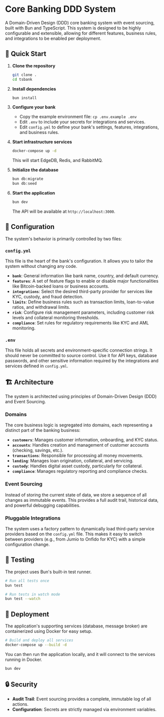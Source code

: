 # Core Banking DDD System

A Domain-Driven Design (DDD) core banking system with event sourcing, built with Bun and TypeScript. This system is designed to be highly configurable and extensible, allowing for different features, business rules, and integrations to be enabled per deployment.

## 🚀 Quick Start

1.  **Clone the repository**
    ```bash
    git clone . 
    cd tsbank
    ```

2.  **Install dependencies**
    ```bash
    bun install
    ```

3.  **Configure your bank**
    - Copy the example environment file: `cp .env.example .env`
    - Edit `.env` to include your secrets for integrations and services.
    - Edit `config.yml` to define your bank's settings, features, integrations, and business rules.

4.  **Start infrastructure services**
    ```bash
    docker-compose up -d
    ```
    This will start EdgeDB, Redis, and RabbitMQ.

5.  **Initialize the database**
    ```bash
    bun db:migrate
    bun db:seed
    ```

6.  **Start the application**
    ```bash
    bun dev
    ```
    The API will be available at `http://localhost:3000`.

## 🔧 Configuration

The system's behavior is primarily controlled by two files:

### `config.yml`
This file is the heart of the bank's configuration. It allows you to tailor the system without changing any code.

- **`bank`**: General information like bank name, country, and default currency.
- **`features`**: A set of feature flags to enable or disable major functionalities like Bitcoin-backed loans or business accounts.
- **`integrations`**: Select the desired third-party provider for services like KYC, custody, and fraud detection.
- **`limits`**: Define business rules such as transaction limits, loan-to-value ratios, and withdrawal limits.
- **`risk`**: Configure risk management parameters, including customer risk levels and collateral monitoring thresholds.
- **`compliance`**: Set rules for regulatory requirements like KYC and AML monitoring.

### `.env`
This file holds all secrets and environment-specific connection strings. It should never be committed to source control. Use it for API keys, database passwords, and other sensitive information required by the integrations and services defined in `config.yml`.

## 🏗️ Architecture

The system is architected using principles of Domain-Driven Design (DDD) and Event Sourcing.

### Domains
The core business logic is segregated into domains, each representing a distinct part of the banking business:
- **`customers`**: Manages customer information, onboarding, and KYC status.
- **`accounts`**: Handles creation and management of customer accounts (checking, savings, etc.).
- **`transactions`**: Responsible for processing all money movements.
- **`lending`**: Manages loan origination, collateral, and servicing.
- **`custody`**: Handles digital asset custody, particularly for collateral.
- **`compliance`**: Manages regulatory reporting and compliance checks.

### Event Sourcing
Instead of storing the current state of data, we store a sequence of all changes as immutable events. This provides a full audit trail, historical data, and powerful debugging capabilities.

### Pluggable Integrations
The system uses a factory pattern to dynamically load third-party service providers based on the `config.yml` file. This makes it easy to switch between providers (e.g., from Jumio to Onfido for KYC) with a simple configuration change.

## 🧪 Testing

The project uses Bun's built-in test runner.

```bash
# Run all tests once
bun test

# Run tests in watch mode
bun test --watch
```

## 🐳 Deployment

The application's supporting services (database, message broker) are containerized using Docker for easy setup.

```bash
# Build and deploy all services
docker-compose up --build -d
```

You can then run the application locally, and it will connect to the services running in Docker.

```bash
bun dev
```

## 🔒 Security

- **Audit Trail**: Event sourcing provides a complete, immutable log of all actions.
- **Configuration**: Secrets are strictly managed via environment variables. 
